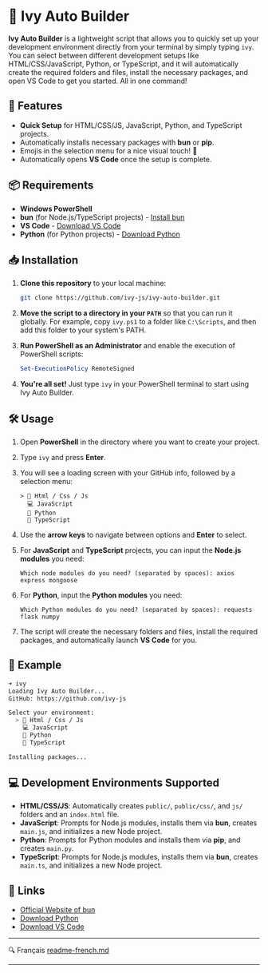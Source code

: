 # 🌿 Ivy Auto Builder

**Ivy Auto Builder** is a lightweight script that allows you to quickly set up your development environment directly from your terminal by simply typing `ivy`. You can select between different development setups like HTML/CSS/JavaScript, Python, or TypeScript, and it will automatically create the required folders and files, install the necessary packages, and open VS Code to get you started. All in one command!

## 🚀 Features

- **Quick Setup** for HTML/CSS/JS, JavaScript, Python, and TypeScript projects.
- Automatically installs necessary packages with **bun** or **pip**.
- Emojis in the selection menu for a nice visual touch! 🌟
- Automatically opens **VS Code** once the setup is complete.
  
## 📦 Requirements

- **Windows PowerShell**
- **bun** (for Node.js/TypeScript projects) - [Install bun](https://bun.sh)
- **VS Code** - [Download VS Code](https://code.visualstudio.com/)
- **Python** (for Python projects) - [Download Python](https://www.python.org/downloads/)

## 📥 Installation

1. **Clone this repository** to your local machine:
   ```bash
   git clone https://github.com/ivy-js/ivy-auto-builder.git
   ```

2. **Move the script to a directory in your `PATH`** so that you can run it globally. For example, copy `ivy.ps1` to a folder like `C:\Scripts`, and then add this folder to your system's PATH.

3. **Run PowerShell as an Administrator** and enable the execution of PowerShell scripts:
   ```powershell
   Set-ExecutionPolicy RemoteSigned
   ```

4. **You're all set!** Just type `ivy` in your PowerShell terminal to start using Ivy Auto Builder.

## 🛠️ Usage

1. Open **PowerShell** in the directory where you want to create your project.
   
2. Type `ivy` and press **Enter**.
   
3. You will see a loading screen with your GitHub info, followed by a selection menu:

   ```text
   > 📄 Html / Css / Js
     💻 JavaScript
     🐍 Python
     📜 TypeScript
   ```

4. Use the **arrow keys** to navigate between options and **Enter** to select.

5. For **JavaScript** and **TypeScript** projects, you can input the **Node.js modules** you need:
   ```text
   Which node modules do you need? (separated by spaces): axios express mongoose
   ```

6. For **Python**, input the **Python modules** you need:
   ```text
   Which Python modules do you need? (separated by spaces): requests flask numpy
   ```

7. The script will create the necessary folders and files, install the required packages, and automatically launch **VS Code** for you.

## 📝 Example

```bash
➜ ivy
Loading Ivy Auto Builder...
GitHub: https://github.com/ivy-js

Select your environment:
  > 📄 Html / Css / Js
    💻 JavaScript
    🐍 Python
    📜 TypeScript

Installing packages...
```

## 💻 Development Environments Supported

- **HTML/CSS/JS**: Automatically creates `public/`, `public/css/`, and `js/` folders and an `index.html` file.
- **JavaScript**: Prompts for Node.js modules, installs them via **bun**, creates `main.js`, and initializes a new Node project.
- **Python**: Prompts for Python modules and installs them via **pip**, and creates `main.py`.
- **TypeScript**: Prompts for Node.js modules, installs them via **bun**, creates `main.ts`, and initializes a new Node project.

## 🔗 Links

- [Official Website of bun](https://bun.sh)
- [Download Python](https://www.python.org/downloads/)
- [Download VS Code](https://code.visualstudio.com/)

---

🔍 Français [readme-french.md](./readme-french.md)

---
